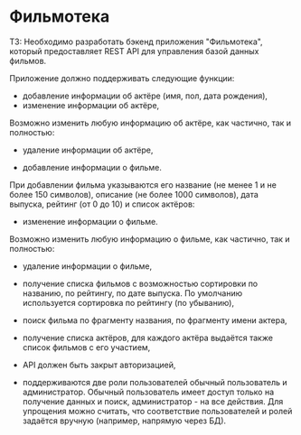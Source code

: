 # Фильмотека
ТЗ: Необходимо разработать бэкенд приложения "Фильмотека", который предоставляет REST API для управления базой данных фильмов.

Приложение должно поддерживать следующие функции:

 - добавление информации об актёре (имя, пол, дата рождения), 
 - изменение информации об актёре,

Возможно изменить любую информацию об актёре, как частично, так и полностью:

 - удаление информации об актёре,

 - добавление информации о фильме.

При добавлении фильма указываются его название (не менее 1 и не более 150 символов), описание (не более 1000 символов), дата выпуска, рейтинг (от 0 до 10) и список актёров: 

  - изменение информации о фильме.

Возможно изменить любую информацию о фильме, как частично, так и полностью:

  - удаление информации о фильме,

  - получение списка фильмов с возможностью сортировки по названию, по рейтингу, по дате выпуска. По умолчанию используется сортировка по рейтингу (по убыванию),
  - поиск фильма по фрагменту названия, по фрагменту имени актера,
  - получение списка актёров, для каждого актёра выдаётся также список фильмов с его участием,
  - АРІ должен быть закрыт авторизацией,
  - поддерживаются две роли пользователей обычный пользователь и администратор. Обычный пользователь имеет доступ только на получение данных и поиск, администратор - на все действия. Для упрощения можно считать, что соответствие пользователей и ролей задаётся вручную (например, напрямую через БД).
